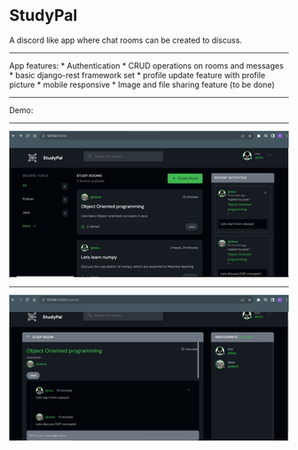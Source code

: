 # StudyPal

A discord like app where chat rooms can be created to discuss.
<hr>
App features:
* Authentication
* CRUD operations on rooms and messages
* basic django-rest framework set
* profile update feature with profile picture
* mobile responsive
* Image and file sharing feature (to be done)
<hr>

Demo:
<hr>
<img src="https://github.com/Isa1asN/studypal_django/blob/main/static/images/Capture.JPG?raw=true" />
<hr>
<img src="https://github.com/Isa1asN/studypal_django/blob/main/static/images/Capture2.JPG?raw=true" />

